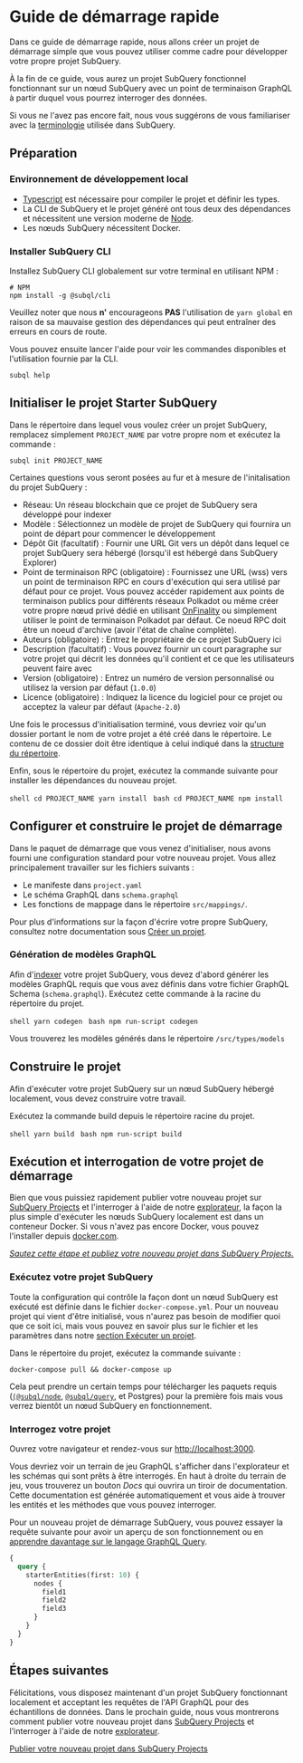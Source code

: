 # Guide de démarrage rapide

Dans ce guide de démarrage rapide, nous allons créer un projet de démarrage simple que vous pouvez utiliser comme cadre pour développer votre propre projet SubQuery.

À la fin de ce guide, vous aurez un projet SubQuery fonctionnel fonctionnant sur un nœud SubQuery avec un point de terminaison GraphQL à partir duquel vous pourrez interroger des données.

Si vous ne l'avez pas encore fait, nous vous suggérons de vous familiariser avec la [terminologie](../#terminology) utilisée dans SubQuery.

## Préparation

### Environnement de développement local

- [Typescript](https://www.typescriptlang.org/) est nécessaire pour compiler le projet et définir les types.
- La CLI de SubQuery et le projet généré ont tous deux des dépendances et nécessitent une version moderne de [Node](https://nodejs.org/en/).
- Les nœuds SubQuery nécessitent Docker.

### Installer SubQuery CLI

Installez SubQuery CLI globalement sur votre terminal en utilisant NPM :

```shell
# NPM
npm install -g @subql/cli
```

Veuillez noter que nous **n'** encourageons **PAS** l'utilisation de `yarn global` en raison de sa mauvaise gestion des dépendances qui peut entraîner des erreurs en cours de route.

Vous pouvez ensuite lancer l'aide pour voir les commandes disponibles et l'utilisation fournie par la CLI.

```shell
subql help
```

## Initialiser le projet Starter SubQuery

Dans le répertoire dans lequel vous voulez créer un projet SubQuery, remplacez simplement `PROJECT_NAME` par votre propre nom et exécutez la commande :

```shell
subql init PROJECT_NAME
```

Certaines questions vous seront posées au fur et à mesure de l'initalisation du projet SubQuery :

- Réseau: Un réseau blockchain que ce projet de SubQuery sera développé pour indexer
- Modèle : Sélectionnez un modèle de projet de SubQuery qui fournira un point de départ pour commencer le développement
- Dépôt Git (facultatif) : Fournir une URL Git vers un dépôt dans lequel ce projet SubQuery sera hébergé (lorsqu'il est hébergé dans SubQuery Explorer)
- Point de terminaison RPC (obligatoire) : Fournissez une URL (wss) vers un point de terminaison RPC en cours d'exécution qui sera utilisé par défaut pour ce projet. Vous pouvez accéder rapidement aux points de terminaison publics pour différents réseaux Polkadot ou même créer votre propre nœud privé dédié en utilisant [OnFinality](https://app.onfinality.io) ou simplement utiliser le point de terminaison Polkadot par défaut. Ce noeud RPC doit être un noeud d'archive (avoir l'état de chaîne complète).
- Auteurs (obligatoire) : Entrez le propriétaire de ce projet SubQuery ici
- Description (facultatif) : Vous pouvez fournir un court paragraphe sur votre projet qui décrit les données qu'il contient et ce que les utilisateurs peuvent faire avec
- Version (obligatoire) : Entrez un numéro de version personnalisé ou utilisez la version par défaut (`1.0.0`)
- Licence (obligatoire) : Indiquez la licence du logiciel pour ce projet ou acceptez la valeur par défaut (`Apache-2.0`)

Une fois le processus d'initialisation terminé, vous devriez voir qu'un dossier portant le nom de votre projet a été créé dans le répertoire. Le contenu de ce dossier doit être identique à celui indiqué dans la [structure du répertoire](../create/introduction.md#directory-structure).

Enfin, sous le répertoire du projet, exécutez la commande suivante pour installer les dépendances du nouveau projet.

<CodeGroup> <CodeGroupItem title="YARN" active> ```shell cd PROJECT_NAME yarn install ``` </CodeGroupItem>
<CodeGroupItem title="NPM"> ```bash cd PROJECT_NAME npm install ``` </CodeGroupItem> </CodeGroup>

## Configurer et construire le projet de démarrage

Dans le paquet de démarrage que vous venez d'initialiser, nous avons fourni une configuration standard pour votre nouveau projet. Vous allez principalement travailler sur les fichiers suivants :

- Le manifeste dans `project.yaml`
- Le schéma GraphQL dans `schema.graphql`
- Les fonctions de mappage dans le répertoire `src/mappings/`.

Pour plus d'informations sur la façon d'écrire votre propre SubQuery, consultez notre documentation sous [Créer un projet](../create/introduction.md).

### Génération de modèles GraphQL

Afin d'[indexer](../run/run.md) votre projet SubQuery, vous devez d'abord générer les modèles GraphQL requis que vous avez définis dans votre fichier GraphQL Schema (`schema.graphql`). Exécutez cette commande à la racine du répertoire du projet.

<CodeGroup> <CodeGroupItem title="YARN" active> ```shell yarn codegen ``` </CodeGroupItem>
<CodeGroupItem title="NPM"> ```bash npm run-script codegen ``` </CodeGroupItem> </CodeGroup>

Vous trouverez les modèles générés dans le répertoire `/src/types/models`

## Construire le projet

Afin d'exécuter votre projet SubQuery sur un nœud SubQuery hébergé localement, vous devez construire votre travail.

Exécutez la commande build depuis le répertoire racine du projet.

<CodeGroup> <CodeGroupItem title="YARN" active> ```shell yarn build ``` </CodeGroupItem>
<CodeGroupItem title="NPM"> ```bash npm run-script build ``` </CodeGroupItem> </CodeGroup>

## Exécution et interrogation de votre projet de démarrage

Bien que vous puissiez rapidement publier votre nouveau projet sur [SubQuery Projects](https://project.subquery.network) et l'interroger à l'aide de notre [explorateur](https://explorer.subquery.network), la façon la plus simple d'exécuter les nœuds SubQuery localement est dans un conteneur Docker. Si vous n'avez pas encore Docker, vous pouvez l'installer depuis [docker.com](https://docs.docker.com/get-docker/).

[_Sautez cette étape et publiez votre nouveau projet dans SubQuery Projects._](../publish/publish.md)

### Exécutez votre projet SubQuery

Toute la configuration qui contrôle la façon dont un nœud SubQuery est exécuté est définie dans le fichier `docker-compose.yml`. Pour un nouveau projet qui vient d'être initialisé, vous n'aurez pas besoin de modifier quoi que ce soit ici, mais vous pouvez en savoir plus sur le fichier et les paramètres dans notre [section Exécuter un projet](../run/run.md).

Dans le répertoire du projet, exécutez la commande suivante :

```shell
docker-compose pull && docker-compose up
```

Cela peut prendre un certain temps pour télécharger les paquets requis ([`(@subql/node`](https://www.npmjs.com/package/@subql/node), [`@subql/query`](https://www.npmjs.com/package/@subql/query), et Postgres) pour la première fois mais vous verrez bientôt un nœud SubQuery en fonctionnement.

### Interrogez votre projet

Ouvrez votre navigateur et rendez-vous sur [http://localhost:3000](http://localhost:3000).

Vous devriez voir un terrain de jeu GraphQL s'afficher dans l'explorateur et les schémas qui sont prêts à être interrogés. En haut à droite du terrain de jeu, vous trouverez un bouton _Docs_ qui ouvrira un tiroir de documentation. Cette documentation est générée automatiquement et vous aide à trouver les entités et les méthodes que vous pouvez interroger.

Pour un nouveau projet de démarrage SubQuery, vous pouvez essayer la requête suivante pour avoir un aperçu de son fonctionnement ou en [apprendre davantage sur le langage GraphQL Query](../query/graphql.md).

```graphql
{
  query {
    starterEntities(first: 10) {
      nodes {
        field1
        field2
        field3
      }
    }
  }
}
```

## Étapes suivantes

Félicitations, vous disposez maintenant d'un projet SubQuery fonctionnant localement et acceptant les requêtes de l'API GraphQL pour des échantillons de données. Dans le prochain guide, nous vous montrerons comment publier votre nouveau projet dans [SubQuery Projects](https://project.subquery.network) et l'interroger à l'aide de notre [explorateur](https://explorer.subquery.network).

[Publier votre nouveau projet dans SubQuery Projects](../publish/publish.md)
